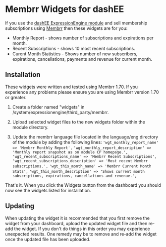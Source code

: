 # Membrr Widgets for dashEE

If you use the [dashEE ExpressionEngine module](https://github.com/mrtopher/dashEE) and sell membership subscriptions using [Membrr](http://membrr.com) then these widgets are for you:

*   Monthly Report - shows number of subscriptions and expirations per month.
*   Recent Subscriptions - shows 10 most recent subscriptions.
*   Curent Month Statistics - Shows number of new subscribers, expirations, cancellations, payments and revenue for current month.

## Installation

These widgets were written and tested using Membrr 1.70. If you experience any problems please ensure you are using Membrr version 1.70 or greater.

1.  Create a folder named "widgets" in /system/expressionengine/third_party/membrr.

2.  Upload selected widget files to the new widgets folder within the module directory.

3.  Update the membrr language file located in the language/eng directory of the module by adding the following lines:
`'wgt_monthly_report_name' => 'Membrr Monthly Report',`
`'wgt_monthly_report_description' => 'Monthly report snapshot as on module CP homepage.',`
`'wgt_recent_subscriptions_name' => 'Membrr Recent Subscriptions',`
`'wgt_recent_subscriptions_description' => 'Most recent Membrr subscriptions.',`
`'wgt_this_month_name' => 'Membrr Current Month Stats',`
`'wgt_this_month_description' => 'Shows current month subscriptions, expirations, cancellations and revenue.',`

That's it. When you click the Widgets button from the dashboard you should now see the widgets listed for installation.

## Updating

When updating the widget it is recommended that you first remove the widget from your dashboard, upload the updated widget file and then re-add the widget. If you don't do things in this order you may experience unexpected results. One remedy may be to remove and re-add the widget once the updated file has been uploaded.